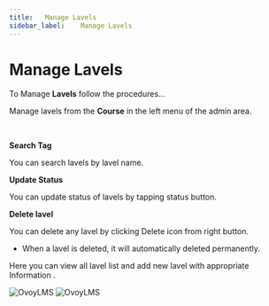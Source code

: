 ```yaml
---
title:   Manage Lavels
sidebar_label:    Manage Lavels
---
```



# Manage Lavels
To Manage **Lavels** follow the procedures…

 Manage lavels from the **Course** in the left menu of the admin area.

&nbsp;

**Search Tag**

 You can search lavels by lavel name.



**Update Status**

 You can update status of lavels by tapping status button.


**Delete lavel**

You can delete any lavel by clicking Delete icon from right button. 
- When a lavel is deleted, it will automatically deleted permanently.


 Here you can view all lavel list and add new lavel with appropriate Information .

![OvoyLMS](/assets/ovoy/levels.png)
![OvoyLMS](/assets/ovoy/add_new_level.png)


